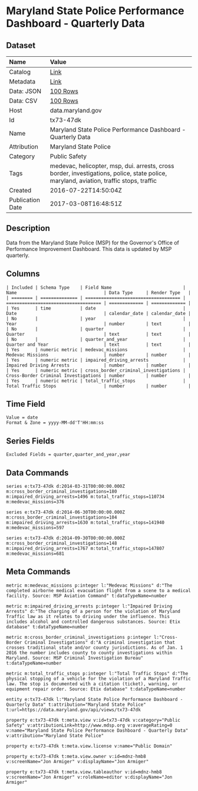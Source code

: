 # Maryland State Police Performance Dashboard - Quarterly Data

## Dataset

| Name | Value |
| :--- | :---- |
| Catalog | [Link](https://catalog.data.gov/dataset/maryland-state-police-performance-dashboard-quarterly-data) |
| Metadata | [Link](https://data.maryland.gov/api/views/tx73-47dk) |
| Data: JSON | [100 Rows](https://data.maryland.gov/api/views/tx73-47dk/rows.json?max_rows=100) |
| Data: CSV | [100 Rows](https://data.maryland.gov/api/views/tx73-47dk/rows.csv?max_rows=100) |
| Host | data.maryland.gov |
| Id | tx73-47dk |
| Name | Maryland State Police Performance Dashboard - Quarterly Data |
| Attribution | Maryland State Police |
| Category | Public Safety |
| Tags | medevac, helicopter, msp, dui. arrests, cross border, investigations, police, state police, maryland, aviation, traffic stops, traffic |
| Created | 2016-07-22T14:50:04Z |
| Publication Date | 2017-03-08T16:48:51Z |

## Description

Data from the Maryland State Police (MSP) for the Governor's Office of Performance Improvement Dashboard. This data is updated by MSP quarterly.

## Columns

```ls
| Included | Schema Type    | Field Name                           | Name                                 | Data Type     | Render Type   |
| ======== | ============== | ==================================== | ==================================== | ============= | ============= |
| Yes      | time           | date                                 | Date                                 | calendar_date | calendar_date |
| No       |                | year                                 | Year                                 | number        | text          |
| No       |                | quarter                              | Quarter                              | text          | text          |
| No       |                | quarter_and_year                     | Quarter and Year                     | text          | text          |
| Yes      | numeric metric | medevac_missions                     | Medevac Missions                     | number        | number        |
| Yes      | numeric metric | impaired_driving_arrests             | Impaired Driving Arrests             | number        | number        |
| Yes      | numeric metric | cross_border_criminal_investigations | Cross-Border Criminal Investigations | number        | number        |
| Yes      | numeric metric | total_traffic_stops                  | Total Traffic Stops                  | number        | number        |
```

## Time Field

```ls
Value = date
Format & Zone = yyyy-MM-dd'T'HH:mm:ss
```

## Series Fields

```ls
Excluded Fields = quarter,quarter_and_year,year
```

## Data Commands

```ls
series e:tx73-47dk d:2014-03-31T00:00:00.000Z m:cross_border_criminal_investigations=180 m:impaired_driving_arrests=1496 m:total_traffic_stops=110734 m:medevac_missions=376

series e:tx73-47dk d:2014-06-30T00:00:00.000Z m:cross_border_criminal_investigations=104 m:impaired_driving_arrests=1630 m:total_traffic_stops=141940 m:medevac_missions=597

series e:tx73-47dk d:2014-09-30T00:00:00.000Z m:cross_border_criminal_investigations=148 m:impaired_driving_arrests=1767 m:total_traffic_stops=147807 m:medevac_missions=681
```

## Meta Commands

```ls
metric m:medevac_missions p:integer l:"Medevac Missions" d:"The completed airborne medical evacuation flight from a scene to a medical facility. Source: MSP Aviation Command" t:dataTypeName=number

metric m:impaired_driving_arrests p:integer l:"Impaired Driving Arrests" d:"The charging of a person for the violation of Maryland Traffic law as it relates to driving under the influence. This includes alcohol and controlled dangerous substances. Source: Etix database" t:dataTypeName=number

metric m:cross_border_criminal_investigations p:integer l:"Cross-Border Criminal Investigations" d:"A criminal investigation that crosses traditional state and/or county jurisdictions. As of Jan. 1 2016 the number includes county to county investigations within Maryland. Source: MSP Criminal Investigation Bureau" t:dataTypeName=number

metric m:total_traffic_stops p:integer l:"Total Traffic Stops" d:"The physical stopping of a vehicle for the violation of a Maryland Traffic law. The stop is documented with a citation (ticket), warning, or equipment repair order. Source: Etix database" t:dataTypeName=number

entity e:tx73-47dk l:"Maryland State Police Performance Dashboard - Quarterly Data" t:attribution="Maryland State Police" t:url=https://data.maryland.gov/api/views/tx73-47dk

property e:tx73-47dk t:meta.view v:id=tx73-47dk v:category="Public Safety" v:attributionLink=http://www.mdsp.org v:averageRating=0 v:name="Maryland State Police Performance Dashboard - Quarterly Data" v:attribution="Maryland State Police"

property e:tx73-47dk t:meta.view.license v:name="Public Domain"

property e:tx73-47dk t:meta.view.owner v:id=mdnz-hmb8 v:screenName="Jon Armiger" v:displayName="Jon Armiger"

property e:tx73-47dk t:meta.view.tableauthor v:id=mdnz-hmb8 v:screenName="Jon Armiger" v:roleName=editor v:displayName="Jon Armiger"
```